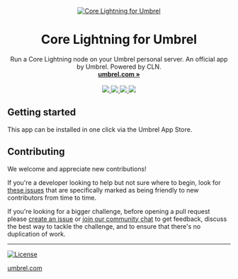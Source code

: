 <p align="center">
  <a href="https://umbrel.com">
    <img src="https://i.imgur.com/sJXIt2H.jpg" alt="Core Lightning for Umbrel">
  </a>
  <h1 align="center">Core Lightning for Umbrel</h1>
  <p align="center">
    Run a Core Lightning node on your Umbrel personal server. An official app by Umbrel. Powered by CLN.
    <br />
    <a href="https://umbrel.com"><strong>umbrel.com »</strong></a>
    <br />
    <br />
    <a href="https://twitter.com/umbrel">
      <img src="https://img.shields.io/twitter/follow/umbrel?style=social" />
    </a>
    <a href="https://t.me/getumbrel">
      <img src="https://img.shields.io/badge/community-chat-%235351FB">
    </a>
    <a href="https://reddit.com/r/getumbrel">
      <img src="https://img.shields.io/reddit/subreddit-subscribers/getumbrel?style=social">
    </a>
    <a href="https://community.getumbrel.com">
      <img src="https://img.shields.io/badge/community-forum-%235351FB">
    </a>
  </p>
</p>

## Getting started

This app can be installed in one click via the Umbrel App Store.

## Contributing

We welcome and appreciate new contributions!

If you're a developer looking to help but not sure where to begin, look for [these issues](https://github.com/getumbrel/umbrel-lightning/issues?q=is%3Aissue+is%3Aopen+label%3A%22good+first+issue%22) that are specifically marked as being friendly to new contributors from time to time.

If you're looking for a bigger challenge, before opening a pull request please [create an issue](https://github.com/getumbrel/umbrel-lightning/issues/new/choose) or [join our community chat](https://t.me/getumbrel) to get feedback, discuss the best way to tackle the challenge, and to ensure that there's no duplication of work.

---

[![License](https://img.shields.io/github/license/getumbrel/umbrel-core-lightning?color=%235351FB)](https://github.com/getumbrel/umbrel-core-lightning/blob/master/LICENSE.md)

[umbrel.com](https://umbrel.com)
